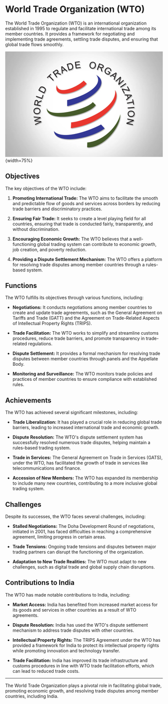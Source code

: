 # World Trade Organization (WTO)

The World Trade Organization (WTO) is an international organization established in 1995 to regulate and facilitate international trade among its member countries. It provides a framework for negotiating and implementing trade agreements, settling trade disputes, and ensuring that global trade flows smoothly.

![WTO](image-2.png){width=75%}

## Objectives

The key objectives of the WTO include:

1. **Promoting International Trade:** The WTO aims to facilitate the smooth and predictable flow of goods and services across borders by reducing trade barriers and discriminatory practices.

2. **Ensuring Fair Trade:** It seeks to create a level playing field for all countries, ensuring that trade is conducted fairly, transparently, and without discrimination.

3. **Encouraging Economic Growth:** The WTO believes that a well-functioning global trading system can contribute to economic growth, job creation, and poverty reduction.

4. **Providing a Dispute Settlement Mechanism:** The WTO offers a platform for resolving trade disputes among member countries through a rules-based system.

## Functions

The WTO fulfills its objectives through various functions, including:

- **Negotiations:** It conducts negotiations among member countries to create and update trade agreements, such as the General Agreement on Tariffs and Trade (GATT) and the Agreement on Trade-Related Aspects of Intellectual Property Rights (TRIPS).

- **Trade Facilitation:** The WTO works to simplify and streamline customs procedures, reduce trade barriers, and promote transparency in trade-related regulations.

- **Dispute Settlement:** It provides a formal mechanism for resolving trade disputes between member countries through panels and the Appellate Body.

- **Monitoring and Surveillance:** The WTO monitors trade policies and practices of member countries to ensure compliance with established rules.

## Achievements

The WTO has achieved several significant milestones, including:

- **Trade Liberalization:** It has played a crucial role in reducing global trade barriers, leading to increased international trade and economic growth.

- **Dispute Resolution:** The WTO's dispute settlement system has successfully resolved numerous trade disputes, helping maintain a rules-based trading system.

- **Trade in Services:** The General Agreement on Trade in Services (GATS), under the WTO, has facilitated the growth of trade in services like telecommunications and finance.

- **Accession of New Members:** The WTO has expanded its membership to include many new countries, contributing to a more inclusive global trading system.

## Challenges

Despite its successes, the WTO faces several challenges, including:

- **Stalled Negotiations:** The Doha Development Round of negotiations, initiated in 2001, has faced difficulties in reaching a comprehensive agreement, limiting progress in certain areas.

- **Trade Tensions:** Ongoing trade tensions and disputes between major trading partners can disrupt the functioning of the organization.

- **Adaptation to New Trade Realities:** The WTO must adapt to new challenges, such as digital trade and global supply chain disruptions.

## Contributions to India

The WTO has made notable contributions to India, including:

- **Market Access:** India has benefited from increased market access for its goods and services in other countries as a result of WTO agreements.

- **Dispute Resolution:** India has used the WTO's dispute settlement mechanism to address trade disputes with other countries.

- **Intellectual Property Rights:** The TRIPS Agreement under the WTO has provided a framework for India to protect its intellectual property rights while promoting innovation and technology transfer.

- **Trade Facilitation:** India has improved its trade infrastructure and customs procedures in line with WTO trade facilitation efforts, which can lead to reduced trade costs.

---

The World Trade Organization plays a pivotal role in facilitating global trade, promoting economic growth, and resolving trade disputes among member countries, including India.
